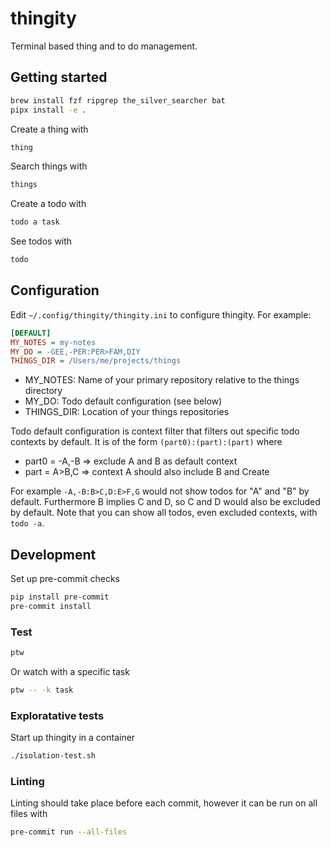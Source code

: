 # thingity

Terminal based thing and to do management.

## Getting started

```sh
brew install fzf ripgrep the_silver_searcher bat
pipx install -e .
```

Create a thing with

```sh
thing
```

Search things with

```sh
things
```

Create a todo with

```sh
todo a task
```

See todos with

```sh
todo
```

## Configuration

Edit `~/.config/thingity/thingity.ini` to configure thingity. For example:

```ini
[DEFAULT]
MY_NOTES = my-notes
MY_DO = -GEE,-PER:PER>FAM,DIY
THINGS_DIR = /Users/me/projects/things
```

- MY_NOTES: Name of your primary repository relative to the things directory
- MY_DO: Todo default configuration (see below)
- THINGS_DIR: Location of your things repositories

Todo default configuration is context filter that filters out specific todo
contexts by default. It is of the form `(part0):(part):(part)` where

- part0 = -A,-B => exclude A and B as default context
- part = A>B,C => context A should also include B and Create

For example `-A,-B:B>C,D:E>F,G` would not show todos for "A" and "B" by
default. Furthermore B implies C and D, so C and D would also be excluded by
default. Note that you can show all todos, even excluded contexts, with `todo -a`.

## Development

Set up pre-commit checks

```sh
pip install pre-commit
pre-commit install
```

### Test

```sh
ptw
```

Or watch with a specific task

```sh
ptw -- -k task
```

### Exploratative tests

Start up thingity in a container

```sh
./isolation-test.sh
```

### Linting

Linting should take place before each commit, however it can be run on all files with

```sh
pre-commit run --all-files
```
